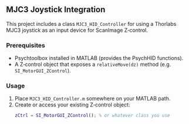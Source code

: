 ## MJC3 Joystick Integration

This project includes a class `MJC3_HID_Controller` for using a Thorlabs MJC3 joystick as an input device for ScanImage Z‑control.

### Prerequisites

* Psychtoolbox installed in MATLAB (provides the PsychHID functions).
* A Z‑control object that exposes a `relativeMove(dz)` method (e.g. `SI_MotorGUI_ZControl`).

### Usage

1. Place `MJC3_HID_Controller.m` somewhere on your MATLAB path.
2. Create or access your existing Z‑control object:
   ```matlab
   zCtrl = SI_MotorGUI_ZControl(); % or whatever class you use
